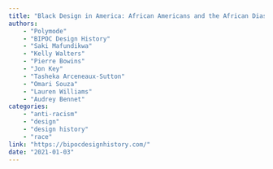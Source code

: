 ```yaml
---
title: "Black Design in America: African Americans and the African Diaspora in Graphic Design"
authors:
    - "Polymode"
    - "BIPOC Design History"
    - "Saki Mafundikwa"
    - "Kelly Walters"
    - "Pierre Bowins"
    - "Jon Key"
    - "Tasheka Arceneaux-Sutton"
    - "Omari Souza"
    - "Lauren Williams"
    - "Audrey Bennet"
categories: 
    - "anti-racism"
    - "design"
    - "design history"
    - "race"
link: "https://bipocdesignhistory.com/"
date: "2021-01-03"
---
```

